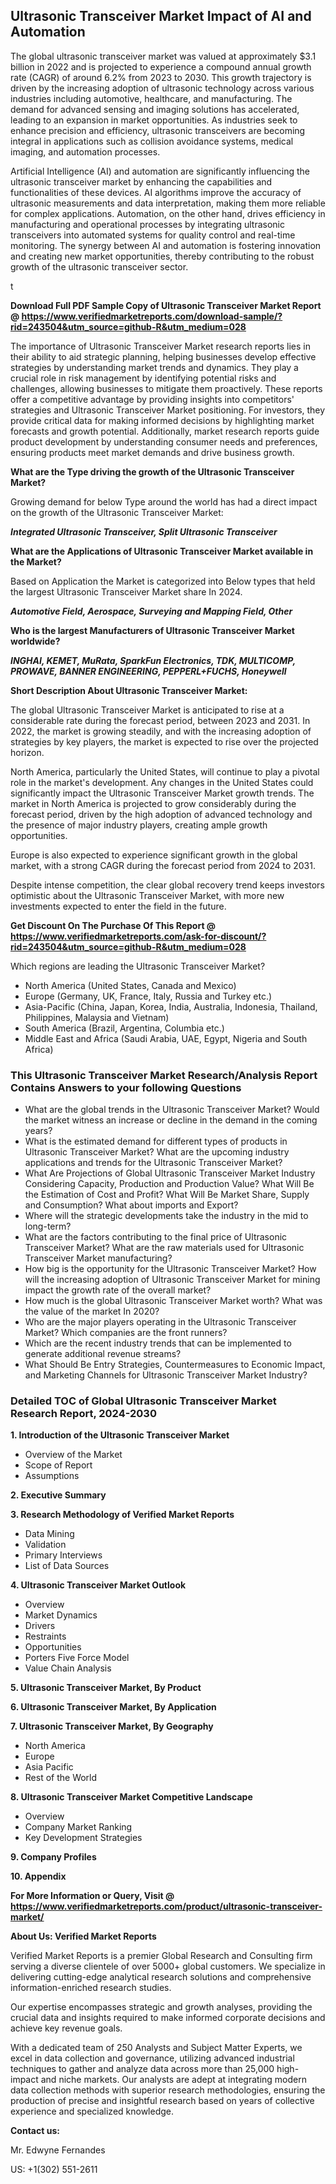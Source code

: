 <h2>Ultrasonic Transceiver Market Impact of AI and Automation</h2><p>The global ultrasonic transceiver market was valued at approximately $3.1 billion in 2022 and is projected to experience a compound annual growth rate (CAGR) of around 6.2% from 2023 to 2030. This growth trajectory is driven by the increasing adoption of ultrasonic technology across various industries including automotive, healthcare, and manufacturing. The demand for advanced sensing and imaging solutions has accelerated, leading to an expansion in market opportunities. As industries seek to enhance precision and efficiency, ultrasonic transceivers are becoming integral in applications such as collision avoidance systems, medical imaging, and automation processes.</p><p>Artificial Intelligence (AI) and automation are significantly influencing the ultrasonic transceiver market by enhancing the capabilities and functionalities of these devices. AI algorithms improve the accuracy of ultrasonic measurements and data interpretation, making them more reliable for complex applications. Automation, on the other hand, drives efficiency in manufacturing and operational processes by integrating ultrasonic transceivers into automated systems for quality control and real-time monitoring. The synergy between AI and automation is fostering innovation and creating new market opportunities, thereby contributing to the robust growth of the ultrasonic transceiver sector.</p>t</p><p id="" class=""><strong>Download Full PDF Sample Copy of Ultrasonic Transceiver Market Report @ <a href="https://www.verifiedmarketreports.com/download-sample/?rid=243504&utm_source=github-R&utm_medium=028" target="_blank">https://www.verifiedmarketreports.com/download-sample/?rid=243504&utm_source=github-R&utm_medium=028</a></strong></p><p>The importance of&nbsp;Ultrasonic Transceiver Market research reports lies in their ability to aid strategic planning, helping businesses develop effective strategies by understanding market trends and dynamics. They play a crucial role in risk management by identifying potential risks and challenges, allowing businesses to mitigate them proactively. These reports offer a competitive advantage by providing insights into competitors' strategies and Ultrasonic Transceiver Market positioning. For investors, they provide critical data for making informed decisions by highlighting market forecasts and growth potential. Additionally, market research reports guide product development by understanding consumer needs and preferences, ensuring products meet market demands and drive business growth.</p><p><strong>What are the&nbsp;Type driving the growth of the Ultrasonic Transceiver Market?</strong></p><p id="" class="">Growing demand for below Type around the world has had a direct impact on the growth of the Ultrasonic Transceiver Market:</p><em><strong>Integrated Ultrasonic Transceiver, Split Ultrasonic Transceiver</strong></em></p><strong>What are the&nbsp;Applications&nbsp;of Ultrasonic Transceiver Market available in the Market?</strong></p><p id="" class="">Based on Application the Market is categorized into Below types that held the largest Ultrasonic Transceiver Market share In 2024.</p><em><strong>Automotive Field, Aerospace, Surveying and Mapping Field, Other</strong></em></p><strong>Who is the largest Manufacturers of Ultrasonic Transceiver Market worldwide?</strong></p><p><em><strong>INGHAI, KEMET, MuRata, SparkFun Electronics, TDK, MULTICOMP, PROWAVE, BANNER ENGINEERING, PEPPERL+FUCHS, Honeywell</strong></em></p><p id="" class=""><strong>Short Description About Ultrasonic Transceiver Market:</strong></p><p>The global Ultrasonic Transceiver Market is anticipated to rise at a considerable rate during the forecast period, between 2023 and 2031. In 2022, the market is growing steadily, and with the increasing adoption of strategies by key players, the market is expected to rise over the projected horizon.</p><p>North America, particularly the United States, will continue to play a pivotal role in the market's development. Any changes in the United States could significantly impact the Ultrasonic Transceiver Market growth trends. The market in North America is projected to grow considerably during the forecast period, driven by the high adoption of advanced technology and the presence of major industry players, creating ample growth opportunities.</p><p>Europe is also expected to experience significant growth in the global market, with a strong CAGR during the forecast period from 2024 to 2031.</p><p>Despite intense competition, the clear global recovery trend keeps investors optimistic about the Ultrasonic Transceiver Market, with more new investments expected to enter the field in the future.</p><p id="" class=""><strong>Get Discount On The Purchase Of This Report @ <a href="https://www.verifiedmarketreports.com/ask-for-discount/?rid=243504&utm_source=github-R&utm_medium=028" target="_blank">https://www.verifiedmarketreports.com/ask-for-discount/?rid=243504&utm_source=github-R&utm_medium=028</a></strong></p>Which regions are leading the Ultrasonic Transceiver Market?</p><ul><li>North America (United States, Canada and Mexico)</li><li>Europe (Germany, UK, France, Italy, Russia and Turkey etc.)</li><li>Asia-Pacific (China, Japan, Korea, India, Australia, Indonesia, Thailand, Philippines, Malaysia and Vietnam)</li><li>South America (Brazil, Argentina, Columbia etc.)</li><li>Middle East and Africa (Saudi Arabia, UAE, Egypt, Nigeria and South Africa)</li></ul><h3 id="" class="">This Ultrasonic Transceiver Market Research/Analysis Report Contains Answers to your following Questions</h3><ul><li>What are the global trends in the Ultrasonic Transceiver Market? Would the market witness an increase or decline in the demand in the coming years?</li><li>What is the estimated demand for different types of products in Ultrasonic Transceiver Market? What are the upcoming industry applications and trends for the Ultrasonic Transceiver Market?</li><li>What Are Projections of Global Ultrasonic Transceiver Market Industry Considering Capacity, Production and Production Value? What Will Be the Estimation of Cost and Profit? What Will Be Market Share, Supply and Consumption? What about imports and Export?</li><li>Where will the strategic developments take the industry in the mid to long-term?</li><li>What are the factors contributing to the final price of Ultrasonic Transceiver Market? What are the raw materials used for Ultrasonic Transceiver Market manufacturing?</li><li>How big is the opportunity for the Ultrasonic Transceiver Market? How will the increasing adoption of Ultrasonic Transceiver Market for mining impact the growth rate of the overall market?</li><li>How much is the global Ultrasonic Transceiver Market worth? What was the value of the market In 2020?</li><li>Who are the major players operating in the Ultrasonic Transceiver Market? Which companies are the front runners?</li><li>Which are the recent industry trends that can be implemented to generate additional revenue streams?</li><li>What Should Be Entry Strategies, Countermeasures to Economic Impact, and Marketing Channels for Ultrasonic Transceiver Market Industry?</li></ul><h3 id="" class="">Detailed TOC of Global Ultrasonic Transceiver Market Research Report, 2024-2030</h3><p id="" class=""><strong>1. Introduction of the Ultrasonic Transceiver Market</strong></p><ul><li>Overview of the Market</li><li>Scope of Report</li><li>Assumptions</li></ul><p id="" class=""><strong>2. Executive Summary</strong></p><p id="" class=""><strong>3. Research Methodology of Verified Market Reports</strong></p><ul><li>Data Mining</li><li>Validation</li><li>Primary Interviews</li><li>List of Data Sources</li></ul><p id="" class=""><strong>4. Ultrasonic Transceiver Market Outlook</strong></p><ul><li>Overview</li><li>Market Dynamics</li><li>Drivers</li><li>Restraints</li><li>Opportunities</li><li>Porters Five Force Model</li><li>Value Chain Analysis</li></ul><p id="" class=""><strong>5. Ultrasonic Transceiver Market, By Product</strong></p><p id="" class=""><strong>6. Ultrasonic Transceiver Market, By Application</strong></p><p id="" class=""><strong>7. Ultrasonic Transceiver Market, By Geography</strong></p><ul><li>North America</li><li>Europe</li><li>Asia Pacific</li><li>Rest of the World</li></ul><p id="" class=""><strong>8. Ultrasonic Transceiver Market Competitive Landscape</strong></p><ul><li>Overview</li><li>Company Market Ranking</li><li>Key Development Strategies</li></ul><p id="" class=""><strong>9. Company Profiles</strong></p><p id="" class=""><strong>10. Appendix</strong></p><p id="" class=""><strong>For More Information or Query, Visit @ <a href="https://www.verifiedmarketreports.com/product/ultrasonic-transceiver-market/" target="_blank">https://www.verifiedmarketreports.com/product/ultrasonic-transceiver-market/</a></strong></p><p id="" class=""><strong>About Us: Verified Market Reports</strong></p><p id="" class="">Verified Market Reports is a premier Global Research and Consulting firm serving a diverse clientele of over 5000+ global customers. We specialize in delivering cutting-edge analytical research solutions and comprehensive information-enriched research studies.</p><p id="" class="">Our expertise encompasses strategic and growth analyses, providing the crucial data and insights required to make informed corporate decisions and achieve key revenue goals.</p><p id="" class="">With a dedicated team of 250 Analysts and Subject Matter Experts, we excel in data collection and governance, utilizing advanced industrial techniques to gather and analyze data across more than 25,000 high-impact and niche markets. Our analysts are adept at integrating modern data collection methods with superior research methodologies, ensuring the production of precise and insightful research based on years of collective experience and specialized knowledge.</p><p id="" class=""><strong>Contact us:</strong></p><p id="" class="">Mr. Edwyne Fernandes</p><p id="" class="">US: +1(302) 551-2611</p>